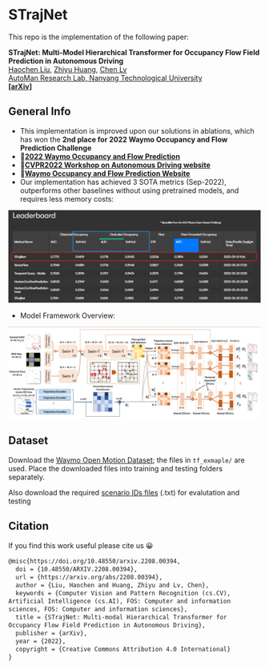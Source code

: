 # STrajNet
This repo is the implementation of the following paper:

**STrajNet: Multi-Model Hierarchical Transformer for Occupancy Flow Field Prediction in Autonomous Driving**
<br> [Haochen Liu](https://scholar.google.com/citations?user=iizqKUsAAAAJ&hl=en), [Zhiyu Huang](https://mczhi.github.io/), [Chen Lv](https://scholar.google.com/citations?user=UKVs2CEAAAAJ&hl=en) 
<br> [AutoMan Research Lab, Nanyang Technological University](https://lvchen.wixsite.com/automan)
<br> **[[arXiv]](http://arxiv.org/abs/2208.00394)**&nbsp;

## General Info
- This implementation is improved upon our solutions in ablations, which has won the **2nd place for 2022 Waymo Occupancy and Flow Prediction Challenge**
- 🥈[**2022 Waymo Occupancy and Flow Prediction**](https://youtu.be/G01cfxuJ_ro)   
- 🚗[**CVPR2022 Workshop on Autonomous Driving website**](https://cvpr2022.wad.vision)
- 📑[**Waymo Occupancy and Flow Prediction Website**](https://waymo.com/open/challenges/2022/occupancy-flow-prediction-challenge/)
- Our implementation has achieved 3 SOTA metrics (Sep-2022), outperforms other baselines without using pretrained models, and requires less memory costs:

![](pics/leaderboard.png)

- Model Framework Overview:

![](pics/overview.png)

## Dataset
Download the [Waymo Open Motion Dataset](https://waymo.com/open/data/motion/); the files in ```tf_exmaple/``` are used. Place the downloaded files into training and testing folders separately.

Also download the required [scenario IDs files](https://console.cloud.google.com/storage/browser/_details/waymo_open_dataset_motion_v_1_1_0/uncompressed/occupancy_flow_challenge/) (.txt) for evalutation and testing

## Citation
If you find this work useful please cite us 😀

```
@misc{https://doi.org/10.48550/arxiv.2208.00394,
  doi = {10.48550/ARXIV.2208.00394},
  url = {https://arxiv.org/abs/2208.00394},
  author = {Liu, Haochen and Huang, Zhiyu and Lv, Chen},
  keywords = {Computer Vision and Pattern Recognition (cs.CV), Artificial Intelligence (cs.AI), FOS: Computer and information sciences, FOS: Computer and information sciences},
  title = {STrajNet: Multi-modal Hierarchical Transformer for Occupancy Flow Field Prediction in Autonomous Driving},
  publisher = {arXiv},
  year = {2022},
  copyright = {Creative Commons Attribution 4.0 International}
}
```

